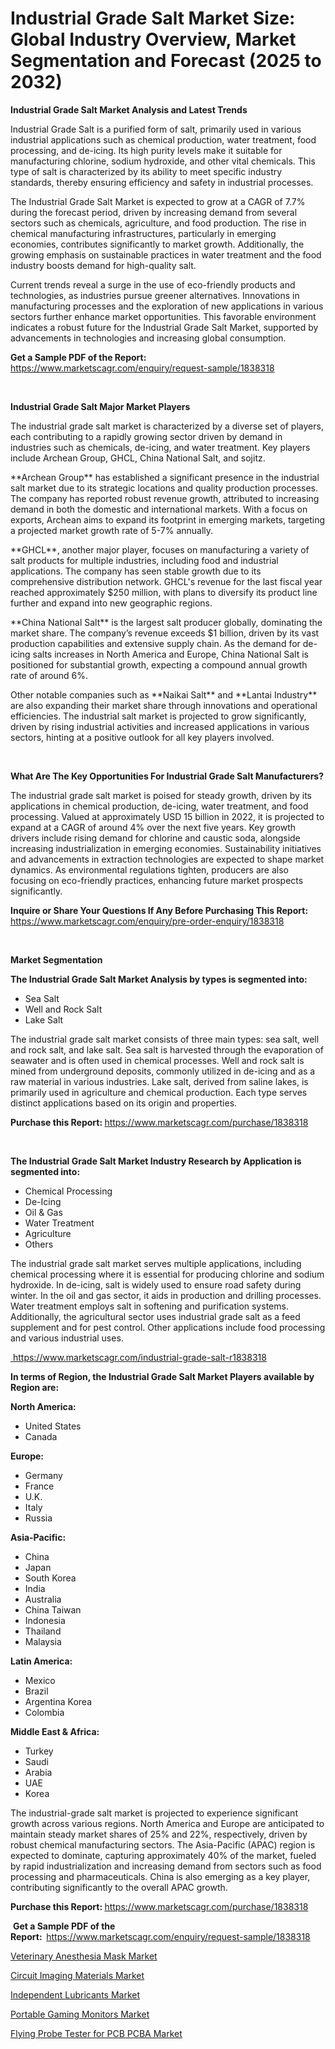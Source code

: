 <p><h1>Industrial Grade Salt Market Size: Global Industry Overview, Market Segmentation and Forecast (2025 to 2032)</h1></p><p><strong>Industrial Grade Salt Market Analysis and Latest Trends</strong></p>
<p><p>Industrial Grade Salt is a purified form of salt, primarily used in various industrial applications such as chemical production, water treatment, food processing, and de-icing. Its high purity levels make it suitable for manufacturing chlorine, sodium hydroxide, and other vital chemicals. This type of salt is characterized by its ability to meet specific industry standards, thereby ensuring efficiency and safety in industrial processes.</p><p>The Industrial Grade Salt Market is expected to grow at a CAGR of 7.7% during the forecast period, driven by increasing demand from several sectors such as chemicals, agriculture, and food production. The rise in chemical manufacturing infrastructures, particularly in emerging economies, contributes significantly to market growth. Additionally, the growing emphasis on sustainable practices in water treatment and the food industry boosts demand for high-quality salt. </p><p>Current trends reveal a surge in the use of eco-friendly products and technologies, as industries pursue greener alternatives. Innovations in manufacturing processes and the exploration of new applications in various sectors further enhance market opportunities. This favorable environment indicates a robust future for the Industrial Grade Salt Market, supported by advancements in technologies and increasing global consumption.</p></p>
<p><strong>Get a Sample PDF of the Report:&nbsp;</strong> <a href="https://www.marketscagr.com/enquiry/request-sample/1838318?utm_campaign=2014&utm_medium=2&utm_source=Github&utm_content=ia&utm_term=03022025&utm_id=industrial-grade-salt">https://www.marketscagr.com/enquiry/request-sample/1838318</a></p>
<p>&nbsp;</p>
<p><strong>Industrial Grade Salt Major Market Players</strong></p>
<p><p>The industrial grade salt market is characterized by a diverse set of players, each contributing to a rapidly growing sector driven by demand in industries such as chemicals, de-icing, and water treatment. Key players include Archean Group, GHCL, China National Salt, and sojitz. </p><p>**Archean Group** has established a significant presence in the industrial salt market due to its strategic locations and quality production processes. The company has reported robust revenue growth, attributed to increasing demand in both the domestic and international markets. With a focus on exports, Archean aims to expand its footprint in emerging markets, targeting a projected market growth rate of 5-7% annually.</p><p>**GHCL**, another major player, focuses on manufacturing a variety of salt products for multiple industries, including food and industrial applications. The company has seen stable growth due to its comprehensive distribution network. GHCL's revenue for the last fiscal year reached approximately $250 million, with plans to diversify its product line further and expand into new geographic regions.</p><p>**China National Salt** is the largest salt producer globally, dominating the market share. The company’s revenue exceeds $1 billion, driven by its vast production capabilities and extensive supply chain. As the demand for de-icing salts increases in North America and Europe, China National Salt is positioned for substantial growth, expecting a compound annual growth rate of around 6%.</p><p>Other notable companies such as **Naikai Salt** and **Lantai Industry** are also expanding their market share through innovations and operational efficiencies. The industrial salt market is projected to grow significantly, driven by rising industrial activities and increased applications in various sectors, hinting at a positive outlook for all key players involved.</p></p>
<p>&nbsp;</p>
<p><strong>What Are The Key Opportunities For Industrial Grade Salt Manufacturers?</strong></p>
<p><p>The industrial grade salt market is poised for steady growth, driven by its applications in chemical production, de-icing, water treatment, and food processing. Valued at approximately USD 15 billion in 2022, it is projected to expand at a CAGR of around 4% over the next five years. Key growth drivers include rising demand for chlorine and caustic soda, alongside increasing industrialization in emerging economies. Sustainability initiatives and advancements in extraction technologies are expected to shape market dynamics. As environmental regulations tighten, producers are also focusing on eco-friendly practices, enhancing future market prospects significantly.</p></p>
<p><strong>Inquire or Share Your Questions If Any Before Purchasing This Report:</strong> <a href="https://www.marketscagr.com/enquiry/pre-order-enquiry/1838318?utm_campaign=2014&utm_medium=2&utm_source=Github&utm_content=ia&utm_term=03022025&utm_id=industrial-grade-salt">https://www.marketscagr.com/enquiry/pre-order-enquiry/1838318</a></p>
<p>&nbsp;</p>
<p><strong>Market Segmentation</strong></p>
<p><strong>The Industrial Grade Salt Market Analysis by types is segmented into:</strong></p>
<p><ul><li>Sea Salt</li><li>Well and Rock Salt</li><li>Lake Salt</li></ul></p>
<p><p>The industrial grade salt market consists of three main types: sea salt, well and rock salt, and lake salt. Sea salt is harvested through the evaporation of seawater and is often used in chemical processes. Well and rock salt is mined from underground deposits, commonly utilized in de-icing and as a raw material in various industries. Lake salt, derived from saline lakes, is primarily used in agriculture and chemical production. Each type serves distinct applications based on its origin and properties.</p></p>
<p><strong>Purchase this Report:&nbsp;</strong><a href="https://www.marketscagr.com/purchase/1838318?utm_campaign=2014&utm_medium=2&utm_source=Github&utm_content=ia&utm_term=03022025&utm_id=industrial-grade-salt">https://www.marketscagr.com/purchase/1838318</a></p>
<p>&nbsp;</p>
<p><strong>The Industrial Grade Salt Market Industry Research by Application is segmented into:</strong></p>
<p><ul><li>Chemical Processing</li><li>De-Icing</li><li>Oil & Gas</li><li>Water Treatment</li><li>Agriculture</li><li>Others</li></ul></p>
<p><p>The industrial grade salt market serves multiple applications, including chemical processing where it is essential for producing chlorine and sodium hydroxide. In de-icing, salt is widely used to ensure road safety during winter. In the oil and gas sector, it aids in production and drilling processes. Water treatment employs salt in softening and purification systems. Additionally, the agricultural sector uses industrial grade salt as a feed supplement and for pest control. Other applications include food processing and various industrial uses.</p></p>
<p><a href="https://www.marketscagr.com/industrial-grade-salt-r1838318?utm_campaign=2014&utm_medium=2&utm_source=Github&utm_content=ia&utm_term=03022025&utm_id=industrial-grade-salt">&nbsp;https://www.marketscagr.com/industrial-grade-salt-r1838318</a></p>
<p><strong>In terms of Region, the Industrial Grade Salt Market Players available by Region are:</strong></p>
<p>
    <p> <strong> North America: </strong>
        <ul>
            <li>United States</li>
            <li>Canada</li>
        </ul>
        </p> 
    <p> <strong> Europe: </strong>
        <ul>
            <li>Germany</li>
            <li>France</li>
            <li>U.K.</li>
            <li>Italy</li>
            <li>Russia</li>
        </ul>
        </p> 
    <p> <strong> Asia-Pacific: </strong>
        <ul>
            <li>China</li>
            <li>Japan</li>
            <li>South Korea</li>
            <li>India</li>
            <li>Australia</li>
            <li>China Taiwan</li>
            <li>Indonesia</li>
            <li>Thailand</li>
            <li>Malaysia</li>
        </ul>
        </p> 
    <p> <strong> Latin America: </strong>
        <ul>
            <li>Mexico</li>
            <li>Brazil</li>
            <li>Argentina Korea</li>
            <li>Colombia</li>
        </ul>
        </p> 
    <p> <strong> Middle East & Africa: </strong>
        <ul>
            <li>Turkey</li>
            <li>Saudi</li>
            <li>Arabia</li>
            <li>UAE</li>
            <li>Korea</li>
        </ul>
    </p>
    </p>
<p><p>The industrial-grade salt market is projected to experience significant growth across various regions. North America and Europe are anticipated to maintain steady market shares of 25% and 22%, respectively, driven by robust chemical manufacturing sectors. The Asia-Pacific (APAC) region is expected to dominate, capturing approximately 40% of the market, fueled by rapid industrialization and increasing demand from sectors such as food processing and pharmaceuticals. China is also emerging as a key player, contributing significantly to the overall APAC growth.</p></p>
<p><strong>Purchase this Report: </strong><a href="https://www.marketscagr.com/purchase/1838318?utm_campaign=2014&utm_medium=2&utm_source=Github&utm_content=ia&utm_term=03022025&utm_id=industrial-grade-salt">https://www.marketscagr.com/purchase/1838318</a></p>
<p>&nbsp;<strong>Get a Sample PDF of the Report:&nbsp;&nbsp;</strong><a href="https://www.marketscagr.com/enquiry/request-sample/1838318?utm_campaign=2014&utm_medium=2&utm_source=Github&utm_content=ia&utm_term=03022025&utm_id=industrial-grade-salt">https://www.marketscagr.com/enquiry/request-sample/1838318</a></p>
<p><strong></strong></p>
<p><p><a href="https://www.linkedin.com/pulse/veterinary-anesthesia-mask-market-analysis-2025-2032-ypuze?utm_campaign=2014&utm_medium=2&utm_source=Github&utm_content=ia&utm_term=03022025&utm_id=industrial-grade-salt">Veterinary Anesthesia Mask Market</a></p><p><a href="https://www.linkedin.com/pulse/thorough-review-circuit-imaging-materials-market-size-share-twilf?utm_campaign=2014&utm_medium=2&utm_source=Github&utm_content=ia&utm_term=03022025&utm_id=industrial-grade-salt">Circuit Imaging Materials Market</a></p><p><a href="https://github.com/JosephineMcguire65/Market-Research-Report-List-1/blob/main/independent-lubricants-market.md?utm_campaign=2014&utm_medium=2&utm_source=Github&utm_content=ia&utm_term=03022025&utm_id=industrial-grade-salt">Independent Lubricants Market</a></p><p><a href="https://www.linkedin.com/pulse/future-growth-prospects-portable-gaming-monitors-market-size-7684e?utm_campaign=2014&utm_medium=2&utm_source=Github&utm_content=ia&utm_term=03022025&utm_id=industrial-grade-salt">Portable Gaming Monitors Market</a></p><p><a href="https://www.linkedin.com/pulse/flying-probe-tester-pcb-pcba-industry-trends-report-analyzing-cpavf?utm_campaign=2014&utm_medium=2&utm_source=Github&utm_content=ia&utm_term=03022025&utm_id=industrial-grade-salt">Flying Probe Tester for PCB PCBA Market</a></p></p>